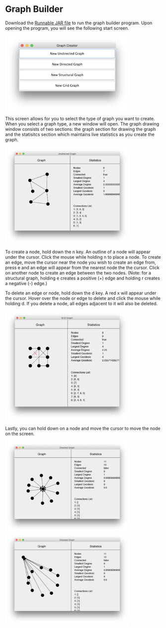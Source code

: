 # Graph Builder

Download the [Runnable JAR file](build/libs/graph-builder-1.0.0.jar) to run the
graph builder program.  Upon opening the program, you will see the following
start screen.

<img src="README_images/start.png" alt="Start screen" width="400"/>

This screen allows for you to select the type of graph you want to create. When you select
a graph type, a new window will open. The graph drawing window consists of two sections:
the graph section for drawing the graph and the statisitcs section which maintains live 
statistics as you create the graph.

<img src="README_images/undirected.png" alt="Graph window" width="400"/>

To create a node, hold down the n key. An outline of a node will appear under the cursor.
Click the mouse while holding n to place a node. To create an edge, move the cursor near
the node you wish to create an edge from, press e and an edge will appear from the 
nearest node the the cursor. Click on another node to create an edge between the two nodes.
(Note: for a structural graph, holding e creates a positive (+) edge and holding r creates
a negative (-) edge.)


To delete an edge or node, hold down the d key. A red x will
appear under the cursor. Hover over the node or edge to delete and click the mouse while
holding d. If you delete a node, all edges adjacent to it will also be deleted.

<img src="README_images/delete.png" alt="Delte cursor" width="400"/>

Lastly, you can hold down on a node and move the cursor to move the node on the screen.

<img src="README_images/directed.png" alt="Before move" width="400"/>
<img src="README_images/move_node.png" alt="After move" width="400"/>

